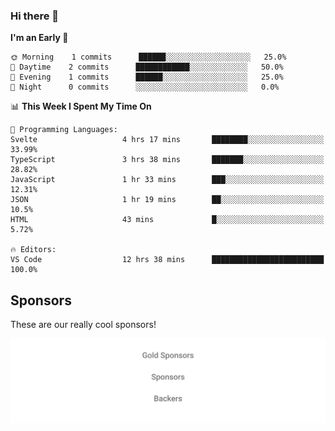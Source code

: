 ### Hi there 👋

<!--
**alexanderniebuhr/alexanderniebuhr** is a ✨ _special_ ✨ repository because its `README.md` (this file) appears on your GitHub profile.

Here are some ideas to get you started:

- 🔭 I’m currently working on ...
- 🌱 I’m currently learning ...
- 👯 I’m looking to collaborate on ...
- 🤔 I’m looking for help with ...
- 💬 Ask me about ...
- 📫 How to reach me: ...
- 😄 Pronouns: ...
- ⚡ Fun fact: ...
-->

<!--START_SECTION:waka-->
**I'm an Early 🐤** 

```text
🌞 Morning    1 commits      ██████░░░░░░░░░░░░░░░░░░░   25.0% 
🌆 Daytime    2 commits      ████████████░░░░░░░░░░░░░   50.0% 
🌃 Evening    1 commits      ██████░░░░░░░░░░░░░░░░░░░   25.0% 
🌙 Night      0 commits      ░░░░░░░░░░░░░░░░░░░░░░░░░   0.0%

```


📊 **This Week I Spent My Time On** 

```text
💬 Programming Languages: 
Svelte                   4 hrs 17 mins       ████████░░░░░░░░░░░░░░░░░   33.99% 
TypeScript               3 hrs 38 mins       ███████░░░░░░░░░░░░░░░░░░   28.82% 
JavaScript               1 hr 33 mins        ███░░░░░░░░░░░░░░░░░░░░░░   12.31% 
JSON                     1 hr 19 mins        ██░░░░░░░░░░░░░░░░░░░░░░░   10.5% 
HTML                     43 mins             █░░░░░░░░░░░░░░░░░░░░░░░░   5.72%

🔥 Editors: 
VS Code                  12 hrs 38 mins      █████████████████████████   100.0%

```


<!--END_SECTION:waka-->

## Sponsors

These are our really cool sponsors!

<!-- sponsors -->

<!-- sponsors -->

<p align="center">
  <a href="https://github.com/sponsors/alexanderniebuhr">
    <img src='./sponsors.svg'/>
  </a>
</p>
